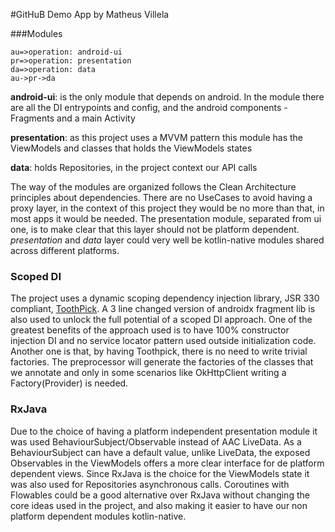 #GitHuB Demo App by Matheus Villela

###Modules

```flow
au=>operation: android-ui
pr=>operation: presentation
da=>operation: data
au->pr->da
```

**android-ui**: is the only module that depends on android. In the module there are all the DI entrypoints and config, and the android components - Fragments and a main Activity

**presentation**: as this project uses a MVVM pattern this module has the ViewModels and classes that holds the ViewModels states

**data**: holds Repositories, in the project context our API calls

The way of the modules are organized follows the Clean Architecture principles about dependencies.
There are no UseCases to avoid having a proxy layer, in the context of this project they would be no more than that, in most apps it would be needed.
The presentation module, separated from ui one, is to make clear that this layer should not be platform dependent. *presentation* and *data* layer could very well be kotlin-native modules shared across different platforms.


### Scoped DI
The project uses a dynamic scoping dependency injection library, JSR 330 compliant, [ToothPick](https://github.com/stephanenicolas/toothpick). A 3 line changed version of androidx fragment lib is also used to unlock the full potential of a scoped DI approach.
One of the greatest benefits of the approach used is to have 100% constructor injection DI and no service locator pattern used outside initialization code.
Another one is that, by having Toothpick, there is no need to write trivial factories. The preprocessor will generate the factories of the classes that we annotate and only in some scenarios like OkHttpClient writing a Factory(Provider) is needed.

### RxJava
Due to the choice of having a platform independent presentation module it was used BehaviourSubject/Observable instead of AAC LiveData. As a BehaviourSubject can have a default value, unlike LiveData, the exposed Observables in the ViewModels offers a more clear interface for de platform dependent views.
Since RxJava is the choice for the ViewModels state it was also used for Repositories asynchronous calls.
Coroutines with Flowables could be a good alternative over RxJava without changing the core ideas used in the project, and also making it easier to have our non platform dependent modules kotlin-native.
